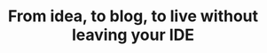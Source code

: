 ---
layout: "../../layouts/BlogPost.astro"
title: From idea, to blog, to live without leaving your IDE
pubDate: 2022-09-02T14:27:16.845Z
description: >-
    Content management is a very opinionated topic, and everyone has their favorite platform they like to use.
social_image: https://laravelnews.imgix.net/images/statamic3-1614304959.jpeg?dpr=2&ixlib=php-3.3.1
repost: true
source: https://laravel-news.com/from-idea-to-blog-to-live-without-leaving-your-ide
partner: Laravel News
---